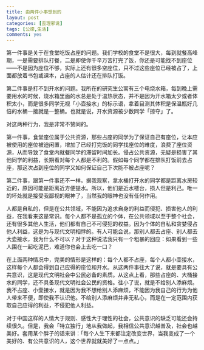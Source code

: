 ```yaml
---
title: 由两件小事想到的
layout: post
categories: [歪理邪说]
tags: [公德,生活]
comments: yes
---
```


第一件事是关于在食堂吃饭占座的问题。我们学校的食堂不是很大，每到就餐高峰期，一是需要排队打餐，二是即使你千辛万苦打完了饭，你还是可能找不到座位——不是因为座位不够，实际上还有很多空座位，只不过这些座位已经被占了，上面都放着书包或课本，占座的人估计还在排队打饭。

第二件事是打不到开水的问题。我所在的研究生公寓有三个电烧水箱，每到晚上需要用水的时候，烧水箱里面的水总是处于温热状态，并不是因为开水箱太少或者体积太小，而是很多同学无视「小壶接水」的标示语，拿着目测其体积是保温瓶好几倍的水桶一接就是一整桶。也就是说，开水资源被少数同学「掠夺」了。

对这两种行为，我是非常不赞同的。

第一件事，食堂座位属于公共资源，那些占座的同学为了保证自己有座位，让本应被使用的座位被迫闲置，增加了已经打完饭的同学找座位的难度，浪费了座位资源，从而导致了食堂内就餐同学的滞留时间加长。侵占公共资源，无疑是损害了其他同学的利益，长期看对每个人都是不利的。假如每个同学都在排队打饭前去占座，那这次占到座位的同学又如何保证自己下次能不被占座呢？

第二件事，跟第一件事还不一样。据我观察，拿水桶打开水的同学都是距离水房较近的，原因可能是距离近方便提水。所以，他们是近水楼台，损人但是利己。唯一的坏处就是接受我鄙视的眼神了，当然我的眼神也没有任何作用。

人都是自私的，但是在公共领域，不能因为追求自身的利益而侵犯、损害他人的利益，在我看来这是常识。每个人都不是孤立的个体，在公共领域以至于整个社会，还有很多其他人生活，他们都有自己不可侵犯的权益。因为个体的自私和贪婪侵占他人利益，这是为与现代文明相悖的。有人可能会说，那别人都去占座、别人都去大壶接水，我为什么不可以？对于这种说法我只有一个粗暴的回应：如果看到一些人围在一起吃泥巴，难道你也会上去吃一口？

在上面两种情况中，完美的情形是这样的：每个人都不占座，每个人都小壶接水，这样每个人都会得到自己应得的座位和开水。从这两件事往大了说，就是要具有公共意识，这是现代文明社会中公民必备的素质。从这点上看，那些占座的、大桶接水的同学，还不具备现代文明社会公民的资格。往小了说，就是不给别人添麻烦。我不占座、小壶接水，就是因为我不想给别人添麻烦，不能因为我自己的行为为他人带来不便，即使我不认识他。不给别人添麻烦并非无私心，而是在一定范围内获取自己应得的利益，不侵犯他人利益。

对于中国这样的人情大于规则、感性大于理性的社会，公共意识的缺乏可能还会持续很久。但是，我会「特立独行」地从我做起，我相信公共意识越普及，社会也越美好。套用某个胖子的话来讲：「每个人生下来都注定改变世界，当我变成了一个美好的、有公共意识的人，这个世界就就美好了一点点。」